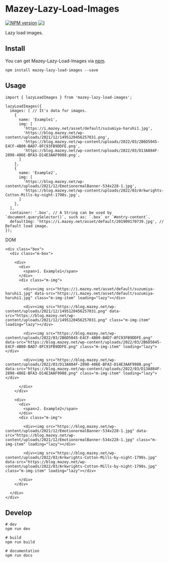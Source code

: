 # Mazey-Lazy-Load-Images

[![NPM version][npm-image]][npm-url]
[![l][l-image]][l-url]

[npm-image]: https://img.shields.io/npm/v/mazey-lazy-load-images
[npm-url]: https://npmjs.org/package/mazey-lazy-load-images
[l-image]: https://img.shields.io/npm/l/mazey-lazy-load-images
[l-url]: https://github.com/mazeyqian/mazey-lazy-load-images

Lazy load images.

## Install

You can get Mazey-Lazy-Load-Images via [npm](https://www.npmjs.com/package/mazey-lazy-load-images).

```
npm install mazey-lazy-load-images --save
```

## Usage

```
import { lazyLoadImages } from 'mazey-lazy-load-images';

lazyLoadImages({
  images: [ // It's data for images.
    {
      name: 'Example1',
      img: [
        'https://i.mazey.net/asset/default/suzumiya-haruhi1.jpg',
        'https://blog.mazey.net/wp-content/uploads/2021/12/1495120456257031.png',
        'https://blog.mazey.net/wp-content/uploads/2022/03/2B6D5045-E4CF-4B00-BAD7-8FC93FB9DDFE.png',
        'https://blog.mazey.net/wp-content/uploads/2022/03/D13A884F-2898-486E-BFA3-D14E3AAF9988.png',
      ]
    },
    {
      name: 'Example2',
      img: [
        'https://blog.mazey.net/wp-content/uploads/2021/12/EmotionormalBanner-534x228-1.jpg',
        'https://blog.mazey.net/wp-content/uploads/2022/03/Arkwrights-Cotton-Mills-by-night-1790s.jpg',
      ]
    },
  ],
  container: '.box', // A String can be used by `document.querySelector()`, such as: `.box` or `#entry-content`.
  defaultImg: 'https://i.mazey.net/asset/default/201909170739.jpg', // Default load image.
});
```

DOM

```
<div class="box">
  <div class="m-box">
    
    <div>
      <div>
        <span>1. Example1</span>
      </div>
      <div class="m-img">
        
        <div><img src="https://i.mazey.net/asset/default/suzumiya-haruhi1.jpg" data-src="https://i.mazey.net/asset/default/suzumiya-haruhi1.jpg" class="m-img-item" loading="lazy"></div>

        <div><img src="https://blog.mazey.net/wp-content/uploads/2021/12/1495120456257031.png" data-src="https://blog.mazey.net/wp-content/uploads/2021/12/1495120456257031.png" class="m-img-item" loading="lazy"></div>
      
        <div><img src="https://blog.mazey.net/wp-content/uploads/2022/03/2B6D5045-E4CF-4B00-BAD7-8FC93FB9DDFE.png" data-src="https://blog.mazey.net/wp-content/uploads/2022/03/2B6D5045-E4CF-4B00-BAD7-8FC93FB9DDFE.png" class="m-img-item" loading="lazy"></div>
      
        <div><img src="https://blog.mazey.net/wp-content/uploads/2022/03/D13A884F-2898-486E-BFA3-D14E3AAF9988.png" data-src="https://blog.mazey.net/wp-content/uploads/2022/03/D13A884F-2898-486E-BFA3-D14E3AAF9988.png" class="m-img-item" loading="lazy"></div>
    
      </div>
    </div>
  
    <div>
      <div>
        <span>2. Example2</span>
      </div>
      <div class="m-img">
        
        <div><img src="https://blog.mazey.net/wp-content/uploads/2021/12/EmotionormalBanner-534x228-1.jpg" data-src="https://blog.mazey.net/wp-content/uploads/2021/12/EmotionormalBanner-534x228-1.jpg" class="m-img-item" loading="lazy"></div>
      
        <div><img src="https://blog.mazey.net/wp-content/uploads/2022/03/Arkwrights-Cotton-Mills-by-night-1790s.jpg" data-src="https://blog.mazey.net/wp-content/uploads/2022/03/Arkwrights-Cotton-Mills-by-night-1790s.jpg" class="m-img-item" loading="lazy"></div>
    
      </div>
    </div>
  
  </div>
</div>
```

## Develop

```
# dev
npm run dev

# build
npm run build

# documentation
npm run docs
```
